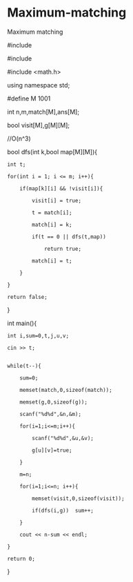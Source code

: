 # Maximum-matching

Maximum matching

#include <iostream>
  
#include <string>
  
#include <math.h>

using namespace std;

#define M 1001

int n,m,match[M],ans[M];

bool visit[M],g[M][M];

//O(n^3)

bool dfs(int k,bool map[M][M]){  

	int t;
  
	for(int i = 1; i <= m; i++){
  
		if(map[k][i] && !visit[i]){
    
			visit[i] = true;
      
			t = match[i];
      
			match[i] = k;
      
			if(t == 0 || dfs(t,map))
      
				return true;
        
			match[i] = t;
      
		}
    
	}
  
	return false;
  
}

int main(){

	int i,sum=0,t,j,u,v;
  
	cin >> t;
  
  
	while(t--){
  
		sum=0;
    
		memset(match,0,sizeof(match));
    
		memset(g,0,sizeof(g));
    
		scanf("%d%d",&n,&m);
    
		for(i=1;i<=m;i++){
    
			scanf("%d%d",&u,&v);
      
			g[u][v]=true;
      
		}
    
		m=n;
    
		for(i=1;i<=n; i++){
    
			memset(visit,0,sizeof(visit));
      
			if(dfs(i,g))  sum++;
      
		}
    
		cout << n-sum << endl;
    
	}
  
	return 0;
  
}
